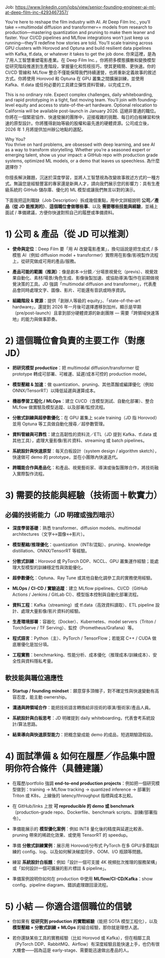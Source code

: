 
Job: 
https://www.linkedin.com/jobs/view/senior-founding-engineer-ai-ml-at-deep-film-inc-4293467357/

You’re here to reshape the film industry with AI. At Deep Film Inc., you’ll take ==multimodal diffusion and transformer== models from research to production—mastering quantization and pruning to make them leaner and faster. Your CI/CD pipelines and MLflow integrations won’t just keep us running—they’ll redefine how stories are told. You’ll scale training across GPU clusters with Horovod and Optuna and build resilient data pipelines with Kafka, tf.data, or whatever it takes to get the job done. 你來這裡，是為了用人工智慧重塑電影產業。在 Deep Film Inc.，你將把多模態擴散和變換模型從研究階段推進到生產階段，掌握量化和剪枝技巧，使其更精簡、更快速。你的 CI/CD 管線和 MLflow 整合不僅能保障我們持續運營，也將重新定義故事的敘述方式。你將使用 Horovod 和 Optuna 在 GPU 叢集之間擴展訓練，並使用 Kafka、tf.data 或任何必要的工具建立彈性資料管線，以完成工作。  
  
This is no ordinary role. Expect complex challenges, daily whiteboarding, and rapid prototyping in a tight, fast moving team. You’ll join with founding-level equity and access to state-of-the-art hardware. Optional relocation to California will be available post-launch in January 2026. 這絕非普通的職位。你將在一個緊密協作、快速發展的團隊中，迎接複雜的挑戰、每日的白板練習和快速的原型設計。你將獲得創始等級的股權和最先進的硬體資源。公司成立後，2026 年 1 月將提供加州辦公地點的選配。  
  
Why You?  
You thrive on hard problems, are obsessed with deep learning, and see AI as a way to transform storytelling. Whether you’re a seasoned expert or emerging talent, show us your impact: a GitHub repo with production grade systems, optimized ML models, or a demo that leaves us speechless. 為什麼選擇你？

你擅長解決難題，沉迷於深度學習，並將人工智慧視為改變故事敘述方式的一種方式。無論您是經驗豐富的專家還是新興人才，請向我們展示您的影響力：具有生產級系統的 GitHub 儲存庫、優化的 ML 模型或讓我們無言以對的演示。





下面我把這則職缺（Job Description）拆成幾個重點，用中文詳細說明 **公司／產品（從 JD 能推測的）**、**這個職位會做哪些事**、以及 **需要哪些技能與經驗**，並補上面試 / 準備建議，方便你快速對照自己的履歷或準備資料。

# 1) 公司 & 產品（從 JD 可以推測）

- **使命與定位**：Deep Film 要「用 AI 改變電影產業」，換句話說是把生成式 / 多模態 AI（例如 diffusion model + transformer）實際用在影像/影視製作流程上，從研究做成可用的產品/服務。
    
- **產品可能的範圍（推測）**：像是劇本→分鏡／分場景視覺化（previs）、視覺效果自動化、素材/場景/角色生成、影像後製加速、或協助導演/製作在前期做視覺決策的工具。JD 強調「multimodal diffusion and transformer」，代表產品會同時處理文字、圖像、影片、可能還有音訊或時序資訊。
    
- **組織階段 & 資源**：提供「創辦人等級的 equity」、「state-of-the-art hardware」，還提到 2026 年一月後可選擇遷移到加州，顯示是早期（pre/post-launch）且拿到部分硬體資源的新創團隊 — 需要「跨領域快速落地」的能力與做事節奏。
    

# 2) 這個職位會負責的主要工作（對應 JD）

- **把研究模型 productize**：把 multimodal diffusion/transformer 從 prototype 轉成可部署、可維運、延遲/成本可控的 production model。
    
- **模型壓縮 & 加速**：做 quantization、pruning、其他蒸餾或編譯優化（例如 ONNX/TensorRT）以降低延遲與運算成本。
    
- **機器學習工程化 / MLOps**：建立 CI/CD（含模型測試、自動化部署）、整合 MLflow 做實驗及模型追蹤、以及部署/監控流程。
    
- **分散式訓練與超參數優化**：在 GPU 叢集上 scale training（JD 指 Horovod）並用 Optuna 等工具做自動化搜尋／超參數管理。
    
- **資料管線與可靠性**：建立高韌性的資料流／ETL（JD 提到 Kafka、tf.data 或其他工具），處理大量影像/影片資料、streaming 或 batch pipelines。
    
- **系統設計與快速原型**：每天白板設計（system design / algorithm sketch），快速做可 demo 的 prototype，並在小團隊內快速迭代。
    
- **跨職能合作與產品化**：和產品、視覺藝術家、導演或後製團隊合作，將技術融入實際製作流程。
    

# 3) 需要的技能與經驗（技術面＋軟實力）

## 必備的技術能力（JD 明確或強烈暗示）

- **深度學習基礎**：熟悉 transformer、diffusion models、multimodal architectures（文字↔圖像↔影片）。
    
- **模型壓縮/推理優化**：quantization（INT8/混點）、pruning、knowledge distillation、ONNX/TensorRT 等經驗。
    
- **分散式訓練**：Horovod 或 PyTorch DDP、NCCL、GPU 叢集運作經驗；能處理大型模型的訓練穩定性與效能優化。
    
- **超參數優化**：Optuna、Ray Tune 或其他自動化調參工具的實務使用經驗。
    
- **MLOps / CI-CD / 實驗追蹤**：建立 MLflow pipelines、CI/CD（GitHub Actions / Jenkins / GitLab CI）、模型版本控制與自動化部署流程。
    
- **資料工程**：Kafka（streaming）或 tf.data（高效資料讀取）、ETL pipeline 設計、處理大量影像/影片資料的經驗。
    
- **生產環境部署**：容器化（Docker）、Kubernetes、model servers（Triton / TorchServe / TF Serving）、監控（Prometheus/Grafana）等。
    
- **程式語言**：Python（主）、PyTorch / TensorFlow；若能寫 C++ / CUDA 做底層優化是加分項。
    
- **工程實務**：benchmarking、性能分析、成本優化（推理成本/訓練成本）、安全性與資料隱私考量。
    

## 軟技能與職位適應性

- **Startup / founding mindset**：願意穿多頂帽子，對不確定性與快速變動有高容忍度，能主動 ownership。
    
- **溝通與跨領域合作**：能把技術語言轉換給非技術的導演/藝術家/產品人員。
    
- **系統設計與白板思考**：JD 明確提到 daily whiteboarding，代表會考系統設計/算法思路。
    
- **結果導向與快速原型能力**：把概念變成能 demo 的成品，短週期驗證假設。
    

# 4) 面試準備 & 如何在履歷／作品集中證明你符合條件（具體建議）

- 在履歷/portfolio 強調 **end-to-end production projects**：例如把一個研究模型做到：training → MLflow tracking → quantized inference → 部署到 Triton 或 K8s，上線後的 latency/throughput 指標與成本比較。
    
- 在 GitHub/links 上放 **可 reproducible 的 demo 或 benchmark**（production-grade repo、Dockerfile、benchmark scripts、訓練/部署指令）。
    
- 準備能展示的 **模型優化案例**：例如 INT8 量化後的精度與延遲比較表、pruning 帶來的稀疏化效果、或使用 TensorRT 的 speedup。
    
- 準備 **分散式訓練實例**：展示用 Horovod/分布式 PyTorch 在多 GPU/多節點訓練的 config、log、以及如何解決梯度同步、OOM、I/O 瓶頸等問題。
    
- 練習 **系統設計白板題**：例如「設計一個可支援 4K 視頻批次推理的服務架構」或「如何設計一個可擴展的影片標註 & pipeline」。
    
- 準備案例說明你如何在 production 中使用 **MLflow/CI-CD/Kafka**：show config、pipeline diagram、錯誤處理跟回滾流程。
    

# 5) 小結 — 你適合這個職位的信號

- 你如果有 **從研究到 production 的實戰經驗**（能把 SOTA 模型工程化），以及 **模型壓縮 + 分散式訓練 + MLOps** 的組合經驗，那你就是理想人選。
    
- 若你還缺某些工具的實務經驗（比如 Horovod 或 Kafka），但在相鄰工具（PyTorch DDP、RabbitMQ、Airflow）有深度經驗且能快速上手，也仍有很大機會——因為這是 early-stage、需要能迅速做出產品的人。